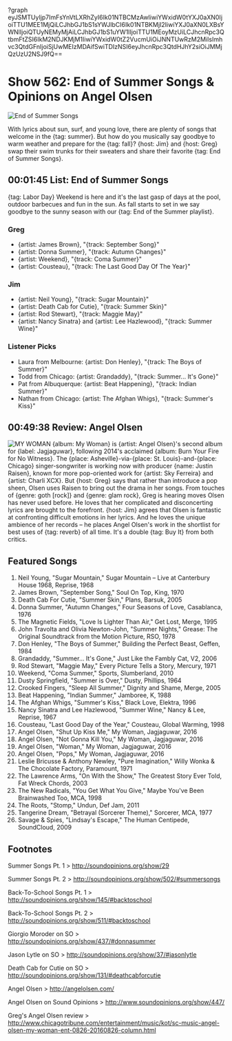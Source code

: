?graph eyJSMTUyIjp7ImFsYnVtLXRhZyI6Ik01NTBCMzAwIiwiYWxidW0tYXJ0aXN0IjoiTTU1MEE1MjQiLCJhbGJ1bS1sYWJlbCI6Ik01NTBKMjI2IiwiYXJ0aXN0LXBsYWNlIjoiQTUyNEMyMjAiLCJhbGJ1bS1uYW1lIjoiTTU1MEoyMzUiLCJhcnRpc3QtbmFtZSI6IkM2NDJKMjM1IiwiYWxidW0tZ2VucmUiOiJNNTUwRzM2MiIsImhvc3QtdGFnIjoiSjUwMEIzMDAifSwiTDIzNSI6eyJhcnRpc3QtdHJhY2siOiJMMjQzUzU2NSJ9fQ==

# Show 562: End of Summer Songs & Opinions on Angel Olsen

![End of Summer Songs](http://sound-images.s3.amazonaws.com/images/2016/end-of-summer_web.jpg)

With lyrics about sun, surf, and young love, there are plenty of songs that welcome in the {tag: summer}. But how do you musically say goodbye to warm weather and prepare for the {tag: fall}? {host: Jim} and {host: Greg} swap their swim trunks for their sweaters and share their favorite {tag: End of Summer Songs}.


## 00:01:45 List: End of Summer Songs

{tag: Labor Day} Weekend is here and it's the last gasp of days at the pool, outdoor barbecues and fun in the sun. As fall starts to set in we say goodbye to the sunny season with our {tag: End of the Summer playlist}.

### Greg
- {artist: James Brown}, "{track: September Song}"
- {artist: Donna Summer}, "{track: Autumn Changes}"
- {artist: Weekend}, "{track: Coma Summer}"
- {artist: Cousteau}, "{track: The Last Good Day Of The Year}"

### Jim
- {artist: Neil Young}, "{track: Sugar Mountain}"
- {artist: Death Cab for Cutie}, "{track: Summer Skin}"
- {artist: Rod Stewart}, "{track: Maggie May}"
- {artist: Nancy Sinatra} and {artist: Lee Hazlewood}, "{track: Summer Wine}"

### Listener Picks
- Laura from Melbourne: {artist: Don Henley}, "{track: The Boys of Summer}"
- Todd from Chicago: {artist: Grandaddy}, "{track: Summer... It's Gone}"
- Pat from Albuquerque: {artist: Beat Happening}, "{track: Indian Summer}"
- Nathan from Chicago: {artist: The Afghan Whigs}, "{track: Summer's Kiss}"


## 00:49:38 Review: Angel Olsen
![MY WOMAN](https://is4-ssl.mzstatic.com/image/thumb/Music60/v4/24/e4/55/24e455a1-a425-1d1d-5a83-f2db6f514c06/source/600x600bb.jpg "426576022/1115790664")
{album: My Woman} is {artist: Angel Olsen}'s second album for {label: Jagjaguwar}, following 2014's acclaimed {album: Burn Your Fire for No Witness}. The {place: Asheville}-via-{place: St. Louis}-and-{place: Chicago} singer-songwriter is working now with producer {name: Justin Raisen}, known for more pop-oriented work for {artist: Sky Ferreira} and {artist: Charli XCX}. But {host: Greg} says that rather than introduce a pop sheen, Olsen uses Raisen to bring out the drama in her songs. From touches of {genre: goth [rock]} and {genre: glam rock}, Greg is hearing moves Olsen has never used before. He loves that her complicated and disconcerting lyrics are brought to the forefront. {host: Jim} agrees that Olsen is fantastic at confronting difficult emotions in her lyrics. And he loves the unique ambience of her records – he places Angel Olsen's work in the shortlist for best uses of {tag: reverb} of all time. It's a double {tag: Buy It} from both critics. 

## Featured Songs

1. Neil Young, "Sugar Mountain," Sugar Mountain – Live at Canterbury House 1968, Reprise, 1968
1. James Brown, "September Song," Soul On Top, King, 1970
1. Death Cab For Cutie, "Summer Skin," Plans, Barsuk, 2005
1. Donna Summer, "Autumn Changes," Four Seasons of Love, Casablanca, 1976
1. The Magnetic Fields, "Love Is Lighter Than Air," Get Lost, Merge, 1995
1. John Travolta and Olivia Newton-John, "Summer Nights," Grease: The Original Soundtrack from the Motion Picture, RSO, 1978
1. Don Henley, "The Boys of Summer," Building the Perfect Beast, Geffen, 1984
1. Grandaddy, "Summer... It's Gone," Just Like the Fambly Cat, V2, 2006
1. Rod Stewart, "Maggie May," Every Picture Tells a Story, Mercury, 1971
1. Weekend, "Coma Summer," Sports, Slumberland, 2010
1. Dusty Springfield, "Summer is Over," Dusty, Phillips, 1964
1. Crooked Fingers, "Sleep All Summer," Dignity and Shame, Merge, 2005
1. Beat Happening, "Indian Summer," Jamboree, K, 1988
1. The Afghan Whigs, "Summer's Kiss," Black Love, Elektra, 1996
1. Nancy Sinatra and Lee Hazlewood, "Summer Wine," Nancy & Lee, Reprise, 1967
1. Cousteau, "Last Good Day of the Year," Cousteau, Global Warming, 1998
1. Angel Olsen, "Shut Up Kiss Me," My Woman, Jagjaguwar, 2016
1. Angel Olsen, "Not Gonna Kill You," My Woman, Jagjaguwar, 2016
1. Angel Olsen, "Woman," My Woman, Jagjaguwar, 2016
1. Angel Olsen, "Pops," My Woman, Jagjaguwar, 2016
1. Leslie Bricusse & Anthony Newley, "Pure Imagination," Willy Wonka & The Chocolate Factory, Paramount, 1971
1. The Lawrence Arms, "On With the Show," The Greatest Story Ever Told, Fat Wreck Chords, 2003
1. The New Radicals, "You Get What You Give," Maybe You've Been Brainwashed Too, MCA, 1998
1. The Roots, "Stomp," Undun, Def Jam, 2011
1. Tangerine Dream, "Betrayal (Sorcerer Theme)," Sorcerer, MCA, 1977
1. Savage & Spies, "Lindsay's Escape," The Human Centipede, SoundCloud, 2009

## Footnotes

Summer Songs Pt. 1 > http://soundopinions.org/show/29

Summer Songs Pt. 2 > http://soundopinions.org/show/502/#summersongs

Back-To-School Songs Pt. 1 > http://soundopinions.org/show/145/#backtoschool

Back-To-School Songs Pt. 2 > http://soundopinions.org/show/511/#backtoschool

Giorgio Moroder on SO > http://soundopinions.org/show/437/#donnasummer

Jason Lytle on SO > http://soundopinions.org/show/37/#jasonlytle

Death Cab for Cutie on SO > http://soundopinions.org/show/131/#deathcabforcutie

Angel Olsen > http://angelolsen.com/

Angel Olsen on Sound Opinions > http://www.soundopinions.org/show/447/

Greg's Angel Olsen review > http://www.chicagotribune.com/entertainment/music/kot/sc-music-angel-olsen-my-woman-ent-0826-20160826-column.html